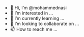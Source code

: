 - 👋 Hi, I’m @mohammednasi
- 👀 I’m interested in ...
- 🌱 I’m currently learning ...
- 💞️ I’m looking to collaborate on ...
- 📫 How to reach me ...

<!---
mohammednasi/mohammednasi is a ✨ special ✨ repository because its `README.md` (this file) appears on your GitHub profile.
You can click the Preview link to take a look at your changes.
--->
